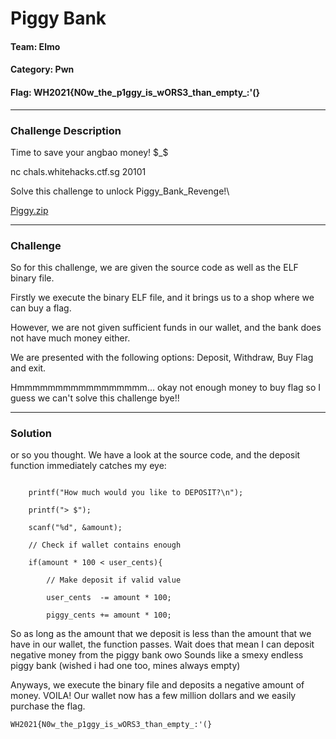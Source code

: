 # Piggy Bank

#### Team: Elmo
#### Category: Pwn
#### Flag: WH2021{N0w_the_p1ggy_is_wORS3_than_empty_:'(}

---

### **Challenge Description**

Time to save your angbao money! $_$

nc chals.whitehacks.ctf.sg 20101

Solve this challenge to unlock Piggy_Bank_Revenge!\

[Piggy.zip](https://github.com/caprinux/WhiteHacks-2021-Writeups/files/6097202/Piggy.zip)


---

### Challenge

So for this challenge, we are given the source code as well as the ELF binary file.

Firstly we execute the binary ELF file, and it brings us to a shop where we can buy a flag. 

However, we are not given sufficient funds in our wallet, and the bank does not have much money either.

We are presented with the following options: Deposit, Withdraw, Buy Flag and exit.

Hmmmmmmmmmmmmmmmmm... okay not enough money to buy flag so I guess we can't solve this challenge bye!!

---

### Solution

or so you thought. We have a look at the source code, and the deposit function immediately catches my eye:

```

	printf("How much would you like to DEPOSIT?\n");

	printf("> $");

	scanf("%d", &amount);

	// Check if wallet contains enough

	if(amount * 100 < user_cents){

		// Make deposit if valid value

		user_cents  -= amount * 100;

		piggy_cents += amount * 100;

```

So as long as the amount that we deposit is less than the amount that we have in our wallet, the function passes. 
Wait does that mean I can deposit negative money from the piggy bank owo
Sounds like a smexy endless piggy bank (wished i had one too, mines always empty)

Anyways, we execute the binary file and deposits a negative amount of money.
VOILA! Our wallet now has a few million dollars and we easily purchase the flag.

``WH2021{N0w_the_p1ggy_is_wORS3_than_empty_:'(}``
